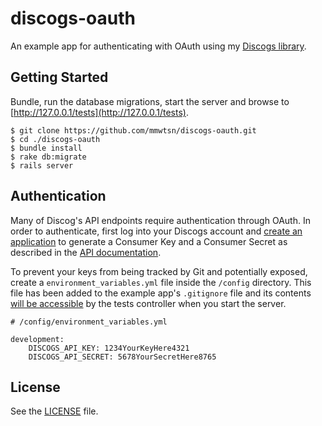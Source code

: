 # discogs-oauth

An example app for authenticating with OAuth using my [Discogs library](https://github.com/buntine/discogs).

## Getting Started

Bundle, run the database migrations, start the server and browse to [http://127.0.0.1/tests](http://127.0.0.1/tests).

```
$ git clone https://github.com/mmwtsn/discogs-oauth.git
$ cd ./discogs-oauth
$ bundle install
$ rake db:migrate
$ rails server
```

## Authentication

Many of Discog's API endpoints require authentication through OAuth. In order to authenticate, first log into your Discogs account and [create an application](http://www.discogs.com/settings/developers) to generate a Consumer Key and a Consumer Secret as described in the [API documentation](http://www.discogs.com/developers/oauth.html).

To prevent your keys from being tracked by Git and potentially exposed, create a `environment_variables.yml` file inside the `/config` directory. This file has been added to the example app's `.gitignore` file and its contents [will be accessible](https://github.com/buntine/discogs-oauth/blob/master/app/controllers/tests_controller.rb#L11-L12) by the tests controller when you start the server.

```
# /config/environment_variables.yml

development:
    DISCOGS_API_KEY: 1234YourKeyHere4321
    DISCOGS_API_SECRET: 5678YourSecretHere8765
```

## License

See the [LICENSE](https://github.com/mmwtsn/discogs-oauth/blob/master/LICENSE) file.
